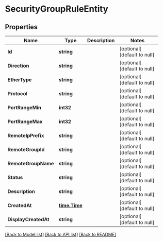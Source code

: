 # SecurityGroupRuleEntity

## Properties
Name | Type | Description | Notes
------------ | ------------- | ------------- | -------------
**Id** | **string** |  | [optional] [default to null]
**Direction** | **string** |  | [optional] [default to null]
**EtherType** | **string** |  | [optional] [default to null]
**Protocol** | **string** |  | [optional] [default to null]
**PortRangeMin** | **int32** |  | [optional] [default to null]
**PortRangeMax** | **int32** |  | [optional] [default to null]
**RemoteIpPrefix** | **string** |  | [optional] [default to null]
**RemoteGroupId** | **string** |  | [optional] [default to null]
**RemoteGroupName** | **string** |  | [optional] [default to null]
**Status** | **string** |  | [optional] [default to null]
**Description** | **string** |  | [optional] [default to null]
**CreatedAt** | [**time.Time**](time.Time.md) |  | [optional] [default to null]
**DisplayCreatedAt** | **string** |  | [optional] [default to null]

[[Back to Model list]](../README.md#documentation-for-models) [[Back to API list]](../README.md#documentation-for-api-endpoints) [[Back to README]](../README.md)

